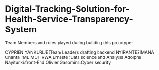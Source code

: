 # Digital-Tracking-Solution-for-Health-Service-Transparency-System
 Team Members and roles played during building this prototype:

 CYPRIEN YANKURIJE(Team Leader): drafting backend 
 NYIRANTEZIMANA Chantal :ML
 MUHIRWA Erneste :Data science and Analysis
 Adolphe Nayituriki:front-End
 Olivier Gasomina:Cyber security 
